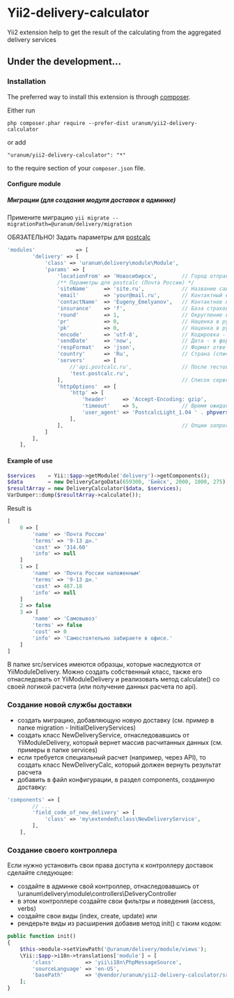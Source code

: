# Yii2-delivery-calculator
Yii2 extension help to get the result of the calculating from the aggregated delivery services

## Under the development...

### Installation

The preferred way to install this extension is through [composer](http://getcomposer.org/download/).

Either run

```
php composer.phar require --prefer-dist uranum/yii2-delivery-calculator
```

or add

```
"uranum/yii2-delivery-calculator": "*"
```

to the require section of your `composer.json` file.

#### Configure module

##### Миграции (для создания модуля доставок в админке)
Примените миграцию  `yii migrate --migrationPath=@uranum/delivery/migration`


ОБЯЗАТЕЛЬНО!
Задать параметры для [postcalc](http://postcalc.ru/api.html)
```php
'modules'             => [
		'delivery' => [
			'class' => 'uranum\delivery\module\Module',
		    'params' => [
			    'locationFrom' => 'Новосибирск',        // Город отправки
			    /** Параметры для postcalc (Почта России) */
			    'siteName'     => 'site.ru',            // Название сайта (ОБЯЗАТЕЛЬНЫЙ)
			    'email'        => 'your@mail.ru',       // Контактный email. Самый принципиальный параметр для postcalc (ОБЯЗАТЕЛЬНЫЙ)
			    'contactName'  => 'Eugeny_Emelyanov',   // Контактное лицо. Имя_фамилия, только латиница через подчеркивание (НЕобязательный)
			    'insurance'    => 'f',                  // База страховки - полная f или частичная p (НЕобязательный)
			    'round'        => 1,                    // Округление вверх. 0.01 - округление до копеек, 1 - до рублей (НЕобязательный)
			    'pr'           => 0,                    // Наценка в рублях за обработку заказа (НЕобязательный)
			    'pk'           => 0,                    // Наценка в рублях за упаковку одного отправления (НЕобязательный)
			    'encode'       => 'utf-8',              // Кодировка - utf-8 или windows-1251 (НЕобязательный)
			    'sendDate'     => 'now',                // Дата - в формате, который понимает strtotime(), например, '+7days','10.10.2020' (НЕобязательный)
			    'respFormat'   => 'json',               // Формат ответа (html, php, arr, wddx, json, plain) (НЕобязательный)
			    'country'      => 'Ru',                 // Страна (список стран: http://postcalc.ru/countries.php) (НЕобязательный)
			    'servers'      => [
				    //'api.postcalc.ru',                // После тестовых запросов включить "боевой" сервер (ОБЯЗАТЕЛЬНО)
				    'test.postcalc.ru',
			    ],                                      // Список серверов для беплатной версии (ОБЯЗАТЕЛЬНЫЙ)
			    'httpOptions'  => [
				    'http' => [
					    'header'     => 'Accept-Encoding: gzip',
					    'timeout'    => 5,              // Время ожидания ответа сервера в секундах
					    'user_agent' => 'PostcalcLight_1.04 ' . phpversion(),
				    ],
			    ],                                      // Опции запроса (НЕобязательный)
		    ]
		],
	],
```

#### Example of use
```php
$services    = Yii::$app->getModule('delivery')->getComponents();
$data        = new DeliveryCargoData(659300, 'Бийск', 2000, 1000, 275); // zip, locationTo, cartCost, weight, innerCode (own carrier code)
$resultArray = new DeliveryCalculator($data, $services);
VarDumper::dump($resultArray->calculate());
```

Result is
```php
[
    0 => [
        'name' => 'Почта России'
        'terms' => '9-13 дн.'
        'cost' => '314.60'
        'info' => null
    ]
    1 => [
        'name' => 'Почта России наложенным'
        'terms' => '9-13 дн.'
        'cost' => 487.18
        'info' => null
    ]
    2 => false
    3 => [
        'name' => 'Самовывоз'
        'terms' => false
        'cost' => 0
        'info' => 'Самостоятельно забираете в офисе.'
    ]
]
```
В папке src/services имеются образцы, которые наследуются от YiiModuleDelivery. Можно создать собственный класс, также его отнаследовать от YiiModuleDelivery и реализовать метод calculate() со своей логикой расчета (или получение данных расчета по api).

### Создание новой службы доставки
* создать миграцию, добавляющую новую доставку (см. пример в папке migration - InitialDeliveryServices)
* создать класс NewDeliveryService, отнаследовавшись от YiiModuleDelivery, который вернет массив расчитанных данных (см. примеры в папке services)
* если требуется специальный расчет (например, через API), то создать класс NewDeliveryCalc, который должен вернуть результат расчета
* добавить в файл конфигурации, в раздел components, созданную доставку:
```php
'components' => [
        // ...
        'field_code_of_new_delivery' => [
            'class' => 'my\extended\class\NewDeliveryService',
        ],
    ],
```
### Создание своего контроллера
Если нужно установить свои права доступа к контроллеру доставок сделайте следующее:
* создайте в админке свой контроллер, отнаследовавшись от \uranum\delivery\module\controllers\DeliveryController
* в этом контроллере создайте свои фильтры и поведения (access, verbs)
* создайте свои виды (index, create, update) или 
* рендерьте виды из расширения добавив метод init() с таким кодом:
```php
public function init()
{
    $this->module->setViewPath('@uranum/delivery/module/views');
    \Yii::$app->i18n->translations['module'] = [
        'class'          => 'yii\i18n\PhpMessageSource',
        'sourceLanguage' => 'en-US',
        'basePath'       => '@vendor/uranum/yii2-delivery-calculator/src/module/messages'
    ];
}
```